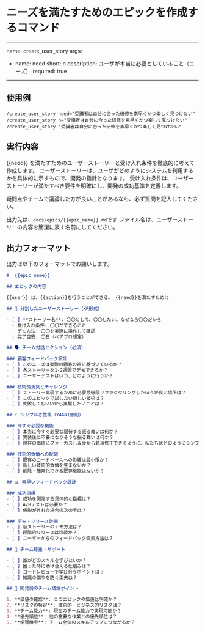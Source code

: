 # ニーズを満たすためのエピックを作成するコマンド

---
name: create_user_story
args:

- name: need
  short: n
  description: ユーザが本当に必要としていること（ニーズ）
  required: true

---

## 使用例

```
/create_user_story need="受講者は自分に合った研修を素早くかつ楽しく見つけたい"
/create_user_story n="受講者は自分に合った研修を素早くかつ楽しく見つけたい"
/create_user_story "受講者は自分に合った研修を素早くかつ楽しく見つけたい"
```

## 実行内容

{{need}} を満たすためのユーザーストーリーと受け入れ条件を徹底的に考えて作成します。
ユーザーストーリーは、ユーザがどのようにシステムを利用するかを具体的に示すもので、開発の指針となります。
受け入れ条件は、ユーザーストーリーが満たすべき要件を明確にし、開発の成功基準を定義します。

疑問点やチームで議論した方が良いことがあるなら、必ず質問を記入してください。

出力先は、`docs/epics/{{epic_name}}.md`です
ファイル名は、ユーザーストーリーの内容を簡潔に表す名前にしてください。

## 出力フォーマット
出力は以下のフォーマットでお願いします。

```markdown
#  {{epic_name}}

## エピックの内容

{{user}} は、{{action}}を行うことができる。 {{need}}を満たすために

## 🎯 分割したユーザーストーリー（XP形式）

- [ ] **ストーリー名**: 〇〇として、〇〇したい。なぜなら〇〇だから
  - 受け入れ条件: 〇〇ができること
  - デモ方法: 〇〇を実際に操作して確認
  - 完了目安: 〇日（ペアプロ想定）

## 🗣️ チーム対話セクション（必須）

### 顧客フィードバック設計
- [ ] このニーズは実際の顧客の声に基づいているか？
- [ ] 各ストーリーを1-2週間でデモできるか？
- [ ] ユーザーテストはいつ、どのように行うか？

### 技術的勇気とチャレンジ
- [ ] ストーリー実現するために必要最低限リファクタリングしたほうが良い場所は？
- [ ] このエピックで試したい新しい技術は？
- [ ] 失敗してもいいから実験したいことは？

## ⚡ シンプルさ重視（YAGNI原則）

### 今すぐ必要な機能
- [ ] 本当に今すぐ必要な期待する振る舞いは何か？
- [ ] 実装後に不要になりそうな振る舞いは何か？
- [ ] 現在の価値にフォーカスし＆後から軌道修正できるように、私たちはどのようにシンプルさを追求する？

### 技術的負債への配慮
- [ ] 既存のコードベースへの影響は最小限か？
- [ ] 新しい技術的負債を生まないか？
- [ ] 削除・簡素化できる既存機能はないか？

## 📊 素早いフィードバック設計

### 成功指標
- [ ] 成功を測定する具体的な指標は？
- [ ] A/Bテストは必要か？
- [ ] 仮説が外れた場合の次の手は？

### デモ・リリース計画
- [ ] 各ストーリーのデモ方法は？
- [ ] 段階的リリースは可能か？
- [ ] ユーザーからのフィードバック収集方法は？

## 🤝 チーム尊重・サポート

- [ ] 誰がどのスキルを学びたいか？
- [ ] 困った時に助け合える仕組みは？
- [ ] コードレビューで学び合うポイントは？
- [ ] 知識の偏りを防ぐ工夫は？

## 💭 開発前のチーム議論ポイント

1. **価値の確認**: このエピックの価値は明確か？
2. **リスクの特定**: 技術的・ビジネス的リスクは？
3. **チーム能力**: 現在のチーム能力で実現可能か？
4. **優先順位**: 他の重要な作業との優先順位は？
5. **学習機会**: チーム全体のスキルアップにつながるか？
```
